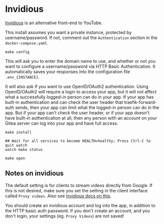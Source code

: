 # Invidious

[Invidious](https://github.com/iv-org/invidious) is an alternative front-end to
YouTube.

This install assumes you want a private instance, protected by
username/password. If not, comment out the `Authentication` section in the
`docker-compose.yaml`.

```
make config
```

This will ask you to enter the domain name to use, and whether or not
you want to configure a username/password via HTTP Basic Authentication.
It automatically saves your responses into the configuration file
`.env_{INSTANCE}`.

It will also ask if you want to use OpenID/OAuth2 authentication. Using
OpenID/OAuth2 will require a login to access your app, but it will not affect
what a successfully logged-in person can do in your app. If your app has
built-in authentication and can check the user header that
traefik-forward-auth sends, then your app can limit what the logged-in person
can do in the app. But if your app can't check the user header, or if your app
doesn't have built-in authentication at all, then any person with an account
on your Gitea server can log into your app and have full access.

```
make install
```

```
## Wait for all services to become HEALTH=healthy; Press Ctrl-C to quit watch
watch make status
```

```
make open
```

## Notes on invidious

The default setting is for clients to stream videos directly from Google. If
this is not desired, make sure you set the setting in the client interface
called `Proxy videos`. Also see [invidious docs on
this](https://github.com/iv-org/documentation/blob/master/Always-use-%22local%22-to-proxy-video-through-the-server-without-creating-an-account.md).

You should create an invidious account and log into the app, in addition to the
HTTP basic auth password. If you don't create an account, and you don't login,
your settings (eg. `Proxy Videos`) are not saved!

